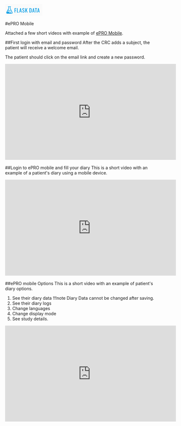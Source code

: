<a href="https://www.flaskdata.io">![Screenshot](img/flaskdata_logo.PNG)</a>

#ePRO Mobile

Attached a few short videos with example of [ePRO Mobile](./epro.md#android-application).

##First login with email and password
After the CRC adds a subject, the patient will receive a welcome email.
 
The patient should click on the email link and create a new password.

<iframe width="560" height="315" src="https://www.youtube.com/embed/F50fZ4qGQak" title="YouTube video player" frameborder="0" allow="accelerometer; autoplay; clipboard-write; encrypted-media; gyroscope; picture-in-picture" allowfullscreen></iframe>

##Login to ePRO mobile and fill your diary
This is a short video with an example of a patient's diary using a mobile device.

<iframe width="560" height="315" src="https://www.youtube.com/embed/7umr_V9knDw" title="YouTube video player" frameborder="0" allow="accelerometer; autoplay; clipboard-write; encrypted-media; gyroscope; picture-in-picture" allowfullscreen></iframe>

##ePRO mobile Options
This is a short video with an example of patient's diary options.

1. See their diary data 
!!!note
    Diary Data cannot be changed after saving.
2. See their diary logs
3. Change languages
4. Change display mode
5. See study details.

<iframe width="560" height="315" src="https://www.youtube.com/embed/pupcJzPTaa8" title="YouTube video player" frameborder="0" allow="accelerometer; autoplay; clipboard-write; encrypted-media; gyroscope; picture-in-picture" allowfullscreen></iframe>
